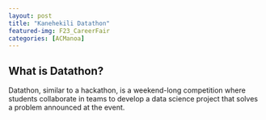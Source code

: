 ```yaml
---
layout: post
title: "Kanehekili Datathon"
featured-img: F23_CareerFair
categories: [ACManoa]
---
```


## What is Datathon?

Datathon, similar to a hackathon, is a weekend-long competition where students collaborate in teams to develop a data science project that solves a problem announced at the event.
